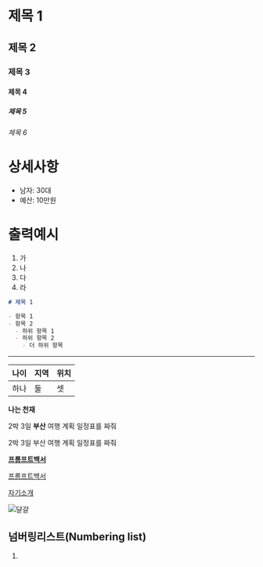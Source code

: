 # 제목 1
## 제목 2
### 제목 3 
#### 제목 4
##### 제목 5
###### 제목 6


# 상세사항
- 남자: 30대
- 예산: 10만원

# 출력예시
1. 가
2. 나
3. 다
4. 라



```markdown
# 제목 1

- 항목 1
- 항목 2
  - 하위 항목 1
  - 하위 항목 2
    - 더 하위 항목
```
---
|나이|지역|위치|
| ------ | ------ | ------ |
| 하나 | 둘 | 셋 |
**나는 천재**

2박 3일 **부산** 여행 계획 일정표를 짜줘

2박 3일 부산 여행 계획 일정표를 짜줘

[**프롬프트백서**](<https://www.kaggle.com/whitepaper-prompt-engineering>) 


[프롬프트백서](<https://www.kaggle.com/whitepaper-prompt-engineering>) 

[자기소개](자기소개.md)



![댤걀](https://static8.depositphotos.com/1241729/873/v/950/depositphotos_8737945-stock-illustration-easter-egg-eggshell-farm-food.jpg)


## 넘버링리스트(Numbering list) 
1.